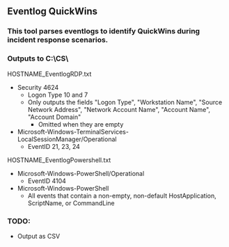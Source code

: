 ## Eventlog QuickWins
### This tool parses eventlogs to identify QuickWins during incident response scenarios.
### Outputs to C:\CS\

HOSTNAME_EventlogRDP.txt
  * Security 4624
    * Logon Type 10 and 7
    * Only outputs the fields "Logon Type", "Workstation Name", "Source Network Address", "Network Account Name", "Account Name", "Account Domain" 
      * Omitted when they are empty
  * Microsoft-Windows-TerminalServices-LocalSessionManager/Operational
    * EventID 21, 23, 24


HOSTNAME_EventlogPowershell.txt
  * Microsoft-Windows-PowerShell/Operational 
    * EventID 4104
  * Microsoft-Windows-PowerShell
    * All events that contain a non-empty, non-default HostApplication, ScriptName, or CommandLine

### TODO:

  * Output as CSV